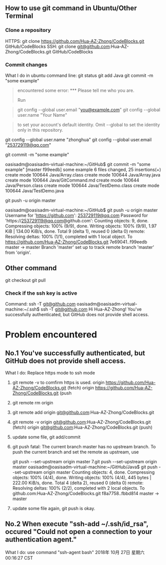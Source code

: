 ## How to use git command in Ubuntu/Other Terminal

### Clone a repository
HTTPS: git clone https://github.com/Hua-AZ-Zhong/CodeBlocks.git GitHub/CodeBlocks
SSH:   git clone git@github.com:Hua-AZ-Zhong/CodeBlocks.git GitHub/CodeBlocks

### Commit changes
What I do in ubuntu command line:
git status
git add Java
git commit -m "some example"

> encountered some error:
> *** Please tell me who you are.
>
> Run

>  git config --global user.email "you@example.com"
>  git config --global user.name "Your Name"

> to set your account's default identity.
> Omit --global to set the identity only in this repository.

git config --global user.name "zhonghua"
git config --global user.email "253729119@qq.com"

git commit -m "some example"

oasisadm@oasisadm-virtual-machine:~/GitHub$ git commit -m "some example"
[master f99eedb] some example
 6 files changed, 25 insertions(+)
 create mode 100644 Java/Array.class
 create mode 100644 Java/Array.java
 create mode 100644 Java/GitCommand.md
 create mode 100644 Java/Person.class
 create mode 100644 Java/TestDemo.class
 create mode 100644 Java/TestDemo.java

git push -u origin master

oasisadm@oasisadm-virtual-machine:~/GitHub$ git push -u origin master
Username for 'https://github.com': 253729119@qq.com
Password for 'https://253729119@qq.com@github.com': 
Counting objects: 9, done.
Compressing objects: 100% (9/9), done.
Writing objects: 100% (9/9), 1.97 KiB | 134.00 KiB/s, done.
Total 9 (delta 1), reused 0 (delta 0)
remote: Resolving deltas: 100% (1/1), completed with 1 local object.
To https://github.com/Hua-AZ-Zhong/CodeBlocks.git
   7e69041..f99eedb  master -> master
Branch 'master' set up to track remote branch 'master' from 'origin'.

## Other command
git checkout
git pull

### Check if the ssh key is active
Command: ssh -T git@github.com
oasisadm@oasisadm-virtual-machine:~/.ssh$ ssh -T git@github.com
Hi Hua-AZ-Zhong! You've successfully authenticated, but GitHub does not provide shell access.

# Problem encountered
## No.1 You've successfully authenticated, but GitHub does not provide shell access.
What I do: Replace https mode to ssh mode
1. git remote -v     to comfirm https is used.
origin	https://github.com/Hua-AZ-Zhong/CodeBlocks.git (fetch)
origin	https://github.com/Hua-AZ-Zhong/CodeBlocks.git (push
2. git remote rm origin
3. git remote add origin git@github.com:Hua-AZ-Zhong/CodeBlocks.git
4. git remote -v
origin	git@github.com:Hua-AZ-Zhong/CodeBlocks.git (fetch)
origin	git@github.com:Hua-AZ-Zhong/CodeBlocks.git (push)
5. update some file, git add/commit
6. git push
fatal: The current branch master has no upstream branch.
To push the current branch and set the remote as upstream, use

    git push --set-upstream origin master
7.git push --set-upstream origin master
oasisadm@oasisadm-virtual-machine:~/GitHub/Java$ git push --set-upstream origin master
Counting objects: 4, done.
Compressing objects: 100% (4/4), done.
Writing objects: 100% (4/4), 445 bytes | 222.00 KiB/s, done.
Total 4 (delta 2), reused 0 (delta 0)
remote: Resolving deltas: 100% (2/2), completed with 2 local objects.
To github.com:Hua-AZ-Zhong/CodeBlocks.git
   f8a7758..fbbd814  master -> master
8. update some file again, git push is okay.

## No.2 When execute "ssh-add ~/.ssh/id_rsa", occured "Could not open a connection to your authentication agent."
What I do: use command "ssh-agent bash"
2018年 10月 27日 星期六 00:16:27 CST
